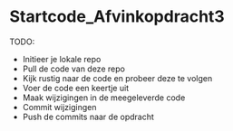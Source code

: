 # Startcode_Afvinkopdracht3

TODO:
* Initieer je lokale repo
* Pull de code van deze repo
* Kijk rustig naar de code en probeer deze te volgen
* Voer de code een keertje uit
* Maak wijzigingen in de meegeleverde code
* Commit wijzigingen
* Push de commits naar de opdracht
